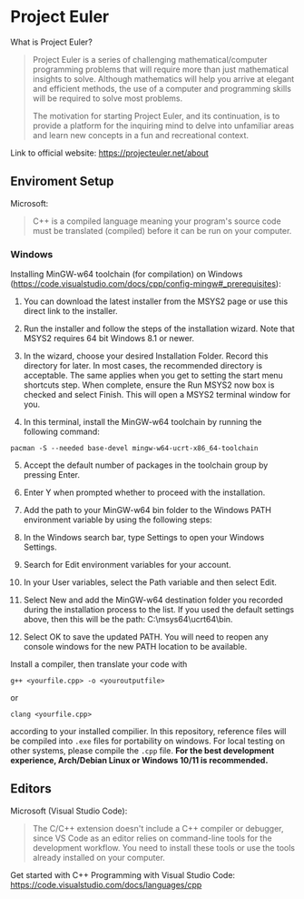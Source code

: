 # Project Euler

What is Project Euler?
>Project Euler is a series of challenging mathematical/computer programming problems that will require more than just mathematical insights to solve. Although mathematics will help you arrive at elegant and efficient methods, the use of a computer and programming skills will be required to solve most problems.
>
>The motivation for starting Project Euler, and its continuation, is to provide a platform for the inquiring mind to delve into unfamiliar areas and learn new concepts in a fun and recreational context.

Link to official website: https://projecteuler.net/about

## Enviroment Setup
Microsoft:
>C++ is a compiled language meaning your program's source code must be translated (compiled) before it can be run on your computer.

### Windows

Installing MinGW-w64 toolchain (for compilation) on Windows (https://code.visualstudio.com/docs/cpp/config-mingw#_prerequisites):
1. You can download the latest installer from the MSYS2 page or use this direct link to the installer.

2. Run the installer and follow the steps of the installation wizard. Note that MSYS2 requires 64 bit Windows 8.1 or newer.

3. In the wizard, choose your desired Installation Folder. Record this directory for later. In most cases, the recommended directory is acceptable. The same applies when you get to setting the start menu shortcuts step. When complete, ensure the Run MSYS2 now box is checked and select Finish. This will open a MSYS2 terminal window for you.

4. In this terminal, install the MinGW-w64 toolchain by running the following command:

```
pacman -S --needed base-devel mingw-w64-ucrt-x86_64-toolchain
```

5. Accept the default number of packages in the toolchain group by pressing Enter.

6. Enter Y when prompted whether to proceed with the installation.

7. Add the path to your MinGW-w64 bin folder to the Windows PATH environment variable by using the following steps:

  1. In the Windows search bar, type Settings to open your Windows Settings.
  2. Search for Edit environment variables for your account.
  3. In your User variables, select the Path variable and then select Edit.
  4. Select New and add the MinGW-w64 destination folder you recorded during the installation process to the list. If you used the default settings above, then this will be the path: C:\msys64\ucrt64\bin.
  5. Select OK to save the updated PATH. You will need to reopen any console windows for the new PATH location to be available.

Install a compiler, then translate your code with 
```
g++ <yourfile.cpp> -o <youroutputfile>
```
or
```
clang <yourfile.cpp>
```
according to your installed compilier. In this repository, reference files will be compiled into ```.exe``` files for portability on windows. For local testing on other systems, please compile the ```.cpp``` file. **For the best development experience, Arch/Debian Linux or Windows 10/11 is recommended.**


## Editors
Microsoft (Visual Studio Code):
>The C/C++ extension doesn't include a C++ compiler or debugger, since VS Code as an editor relies on command-line tools for the development workflow. You need to install these tools or use the tools already installed on your computer.

Get started with C++ Programming with Visual Studio Code: https://code.visualstudio.com/docs/languages/cpp

